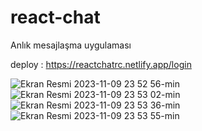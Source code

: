 # react-chat

Anlık mesajlaşma uygulaması 

deploy : https://reactchatrc.netlify.app/login

![Ekran Resmi 2023-11-09 23 52 56-min](https://github.com/Harhat18/react-chat/assets/111196660/9471a9e3-3113-4dbe-bfab-52d9f9c0f814)
![Ekran Resmi 2023-11-09 23 53 02-min](https://github.com/Harhat18/react-chat/assets/111196660/fa093953-4ff1-4102-bd46-1d6032061e9d)
![Ekran Resmi 2023-11-09 23 53 36-min](https://github.com/Harhat18/react-chat/assets/111196660/dae96247-ed46-4295-81ff-482eec3b6915)
![Ekran Resmi 2023-11-09 23 53 55-min](https://github.com/Harhat18/react-chat/assets/111196660/7f3239df-47ae-468f-9ff1-5688fe22a0c7)
